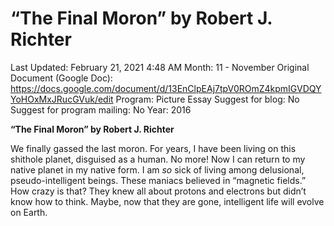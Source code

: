 # “The Final Moron” by Robert J. Richter

Last Updated: February 21, 2021 4:48 AM
Month: 11 - November
Original Document (Google Doc): https://docs.google.com/document/d/13EnClpEAj7tpV0ROmZ4kpmIGVDQYYoHOxMxJRucGVuk/edit
Program: Picture Essay
Suggest for blog: No
Suggest for program mailing: No
Year: 2016

**“The Final Moron” by Robert J. Richter**

We finally gassed the last moron. For years, I have been living on this shithole planet, disguised as a human. No more! Now I can return to my native planet in my native form. I am *so* sick of living among delusional, pseudo-intelligent beings. These maniacs believed in “magnetic fields.” How crazy is that? They knew all about protons and electrons but didn’t know how to think. Maybe, now that they are gone, intelligent life will evolve on Earth.